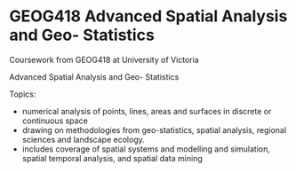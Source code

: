 # GEOG418 Advanced Spatial Analysis and Geo- Statistics
Coursework from GEOG418 at University of Victoria

Advanced Spatial Analysis and Geo- Statistics 

Topics:
- numerical analysis of points, lines, areas and surfaces in discrete or continuous space
- drawing on methodologies from geo-statistics, spatial analysis, regional sciences and landscape ecology. 
- includes coverage of spatial systems and modelling and simulation, spatial temporal analysis, and spatial data mining
